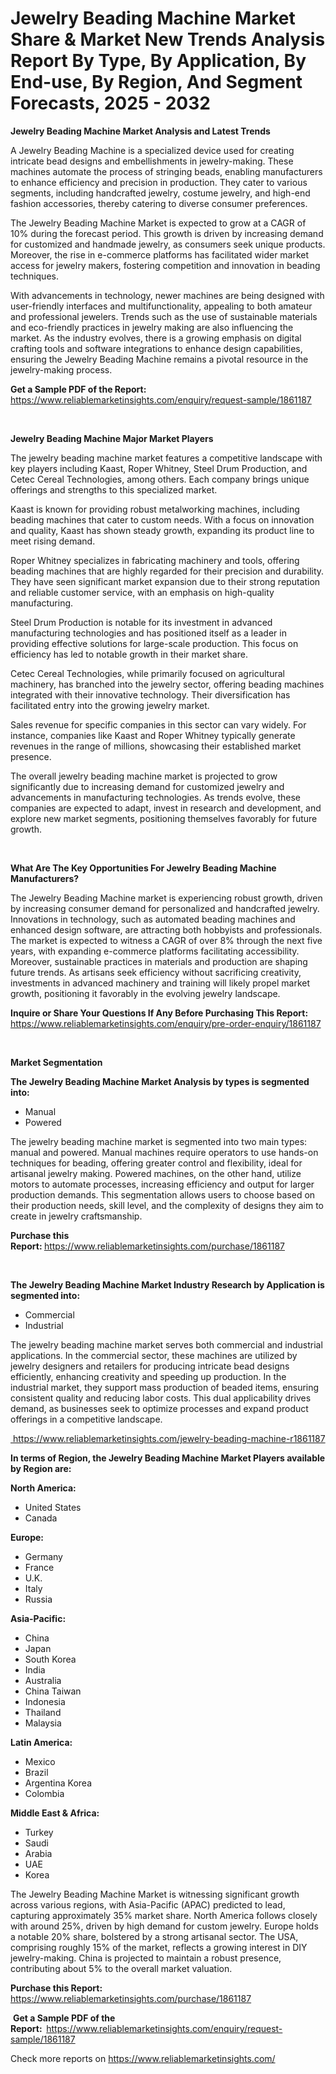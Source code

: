 <p><h1>Jewelry Beading Machine Market Share & Market New Trends Analysis Report By Type, By Application, By End-use, By Region, And Segment Forecasts, 2025 - 2032</h1></p><p><strong>Jewelry Beading Machine Market Analysis and Latest Trends</strong></p>
<p><p>A Jewelry Beading Machine is a specialized device used for creating intricate bead designs and embellishments in jewelry-making. These machines automate the process of stringing beads, enabling manufacturers to enhance efficiency and precision in production. They cater to various segments, including handcrafted jewelry, costume jewelry, and high-end fashion accessories, thereby catering to diverse consumer preferences.</p><p>The Jewelry Beading Machine Market is expected to grow at a CAGR of 10% during the forecast period. This growth is driven by increasing demand for customized and handmade jewelry, as consumers seek unique products. Moreover, the rise in e-commerce platforms has facilitated wider market access for jewelry makers, fostering competition and innovation in beading techniques. </p><p>With advancements in technology, newer machines are being designed with user-friendly interfaces and multifunctionality, appealing to both amateur and professional jewelers. Trends such as the use of sustainable materials and eco-friendly practices in jewelry making are also influencing the market. As the industry evolves, there is a growing emphasis on digital crafting tools and software integrations to enhance design capabilities, ensuring the Jewelry Beading Machine remains a pivotal resource in the jewelry-making process.</p></p>
<p><strong>Get a Sample PDF of the Report:&nbsp;</strong> <a href="https://www.reliablemarketinsights.com/enquiry/request-sample/1861187?utm_campaign=3291&utm_medium=2&utm_source=Github&utm_content=ia&utm_term=11042025&utm_id=jewelry-beading-machine">https://www.reliablemarketinsights.com/enquiry/request-sample/1861187</a></p>
<p>&nbsp;</p>
<p><strong>Jewelry Beading Machine Major Market Players</strong></p>
<p><p>The jewelry beading machine market features a competitive landscape with key players including Kaast, Roper Whitney, Steel Drum Production, and Cetec Cereal Technologies, among others. Each company brings unique offerings and strengths to this specialized market.</p><p>Kaast is known for providing robust metalworking machines, including beading machines that cater to custom needs. With a focus on innovation and quality, Kaast has shown steady growth, expanding its product line to meet rising demand.</p><p>Roper Whitney specializes in fabricating machinery and tools, offering beading machines that are highly regarded for their precision and durability. They have seen significant market expansion due to their strong reputation and reliable customer service, with an emphasis on high-quality manufacturing.</p><p>Steel Drum Production is notable for its investment in advanced manufacturing technologies and has positioned itself as a leader in providing effective solutions for large-scale production. This focus on efficiency has led to notable growth in their market share.</p><p>Cetec Cereal Technologies, while primarily focused on agricultural machinery, has branched into the jewelry sector, offering beading machines integrated with their innovative technology. Their diversification has facilitated entry into the growing jewelry market.</p><p>Sales revenue for specific companies in this sector can vary widely. For instance, companies like Kaast and Roper Whitney typically generate revenues in the range of millions, showcasing their established market presence. </p><p>The overall jewelry beading machine market is projected to grow significantly due to increasing demand for customized jewelry and advancements in manufacturing technologies. As trends evolve, these companies are expected to adapt, invest in research and development, and explore new market segments, positioning themselves favorably for future growth.</p></p>
<p>&nbsp;</p>
<p><strong>What Are The Key Opportunities For Jewelry Beading Machine Manufacturers?</strong></p>
<p><p>The Jewelry Beading Machine market is experiencing robust growth, driven by increasing consumer demand for personalized and handcrafted jewelry. Innovations in technology, such as automated beading machines and enhanced design software, are attracting both hobbyists and professionals. The market is expected to witness a CAGR of over 8% through the next five years, with expanding e-commerce platforms facilitating accessibility. Moreover, sustainable practices in materials and production are shaping future trends. As artisans seek efficiency without sacrificing creativity, investments in advanced machinery and training will likely propel market growth, positioning it favorably in the evolving jewelry landscape.</p></p>
<p><strong>Inquire or Share Your Questions If Any Before Purchasing This Report:</strong> <a href="https://www.reliablemarketinsights.com/enquiry/pre-order-enquiry/1861187?utm_campaign=3291&utm_medium=2&utm_source=Github&utm_content=ia&utm_term=11042025&utm_id=jewelry-beading-machine">https://www.reliablemarketinsights.com/enquiry/pre-order-enquiry/1861187</a></p>
<p>&nbsp;</p>
<p><strong>Market Segmentation</strong></p>
<p><strong>The Jewelry Beading Machine Market Analysis by types is segmented into:</strong></p>
<p><ul><li>Manual</li><li>Powered</li></ul></p>
<p><p>The jewelry beading machine market is segmented into two main types: manual and powered. Manual machines require operators to use hands-on techniques for beading, offering greater control and flexibility, ideal for artisanal jewelry making. Powered machines, on the other hand, utilize motors to automate processes, increasing efficiency and output for larger production demands. This segmentation allows users to choose based on their production needs, skill level, and the complexity of designs they aim to create in jewelry craftsmanship.</p></p>
<p><strong>Purchase this Report:&nbsp;</strong><a href="https://www.reliablemarketinsights.com/purchase/1861187?utm_campaign=3291&utm_medium=2&utm_source=Github&utm_content=ia&utm_term=11042025&utm_id=jewelry-beading-machine">https://www.reliablemarketinsights.com/purchase/1861187</a></p>
<p>&nbsp;</p>
<p><strong>The Jewelry Beading Machine Market Industry Research by Application is segmented into:</strong></p>
<p><ul><li>Commercial</li><li>Industrial</li></ul></p>
<p><p>The jewelry beading machine market serves both commercial and industrial applications. In the commercial sector, these machines are utilized by jewelry designers and retailers for producing intricate bead designs efficiently, enhancing creativity and speeding up production. In the industrial market, they support mass production of beaded items, ensuring consistent quality and reducing labor costs. This dual applicability drives demand, as businesses seek to optimize processes and expand product offerings in a competitive landscape.</p></p>
<p><a href="https://www.reliablemarketinsights.com/jewelry-beading-machine-r1861187?utm_campaign=3291&utm_medium=2&utm_source=Github&utm_content=ia&utm_term=11042025&utm_id=jewelry-beading-machine">&nbsp;https://www.reliablemarketinsights.com/jewelry-beading-machine-r1861187</a></p>
<p><strong>In terms of Region, the Jewelry Beading Machine Market Players available by Region are:</strong></p>
<p>
    <p> <strong> North America: </strong>
        <ul>
            <li>United States</li>
            <li>Canada</li>
        </ul>
        </p> 
    <p> <strong> Europe: </strong>
        <ul>
            <li>Germany</li>
            <li>France</li>
            <li>U.K.</li>
            <li>Italy</li>
            <li>Russia</li>
        </ul>
        </p> 
    <p> <strong> Asia-Pacific: </strong>
        <ul>
            <li>China</li>
            <li>Japan</li>
            <li>South Korea</li>
            <li>India</li>
            <li>Australia</li>
            <li>China Taiwan</li>
            <li>Indonesia</li>
            <li>Thailand</li>
            <li>Malaysia</li>
        </ul>
        </p> 
    <p> <strong> Latin America: </strong>
        <ul>
            <li>Mexico</li>
            <li>Brazil</li>
            <li>Argentina Korea</li>
            <li>Colombia</li>
        </ul>
        </p> 
    <p> <strong> Middle East & Africa: </strong>
        <ul>
            <li>Turkey</li>
            <li>Saudi</li>
            <li>Arabia</li>
            <li>UAE</li>
            <li>Korea</li>
        </ul>
    </p>
    </p>
<p><p>The Jewelry Beading Machine Market is witnessing significant growth across various regions, with Asia-Pacific (APAC) predicted to lead, capturing approximately 35% market share. North America follows closely with around 25%, driven by high demand for custom jewelry. Europe holds a notable 20% share, bolstered by a strong artisanal sector. The USA, comprising roughly 15% of the market, reflects a growing interest in DIY jewelry-making. China is projected to maintain a robust presence, contributing about 5% to the overall market valuation.</p></p>
<p><strong>Purchase this Report: </strong><a href="https://www.reliablemarketinsights.com/purchase/1861187?utm_campaign=3291&utm_medium=2&utm_source=Github&utm_content=ia&utm_term=11042025&utm_id=jewelry-beading-machine">https://www.reliablemarketinsights.com/purchase/1861187</a></p>
<p>&nbsp;<strong>Get a Sample PDF of the Report:&nbsp;&nbsp;</strong><a href="https://www.reliablemarketinsights.com/enquiry/request-sample/1861187?utm_campaign=3291&utm_medium=2&utm_source=Github&utm_content=ia&utm_term=11042025&utm_id=jewelry-beading-machine">https://www.reliablemarketinsights.com/enquiry/request-sample/1861187</a></p>
<p><strong></strong></p>
<p>Check more reports on <a href="https://www.reliablemarketinsights.com/?utm_campaign=3291&utm_medium=2&utm_source=Github&utm_content=ia&utm_term=11042025&utm_id=jewelry-beading-machine">https://www.reliablemarketinsights.com/</a></p>